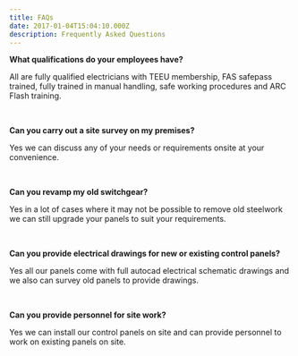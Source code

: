 ```yaml
---
title: FAQs
date: 2017-01-04T15:04:10.000Z
description: Frequently Asked Questions
---
```

**What qualifications do your employees have?**

All are fully qualified electricians with TEEU membership, FAS safepass trained, fully trained in manual handling, safe working procedures and ARC Flash training.

 

**Can you carry out a site survey on my premises?**

Yes we can discuss any of your needs or requirements onsite at your convenience.

 

**Can you revamp my old switchgear?**

Yes in a lot of cases where it may not be possible to remove old steelwork we can still upgrade your panels to suit your requirements.

 

**Can you provide electrical drawings for new or existing control panels?**

Yes all our panels come with full autocad electrical schematic drawings and we also can survey old panels to provide drawings.

 

**Can you provide personnel for site work?**

Yes we can install our control panels on site and can provide personnel to work on existing panels on site.